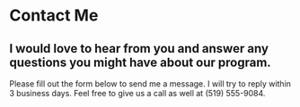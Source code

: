 # Contact Me
## I would love to hear from you and answer any questions you might have about our program.

Please fill out the form below to send me a message. I will try to reply within 3 business days. Feel free to give us a call as well at (519) 555-9084.